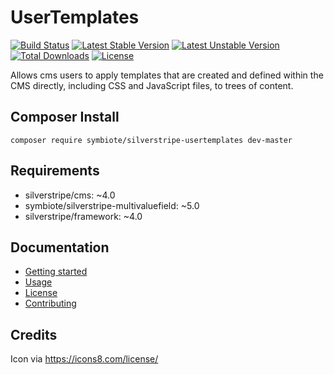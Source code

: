 # UserTemplates

[![Build Status](https://api.travis-ci.com/nyeholt/silverstripe-usertemplates.svg)](https://travis-ci.org/symbiote/silverstripe-usertemplates)
[![Latest Stable Version](https://poser.pugx.org/symbiote/silverstripe-usertemplates/version.svg)](https://github.com/symbiote/silverstripe-usertemplates/releases)
[![Latest Unstable Version](https://poser.pugx.org/symbiote/silverstripe-usertemplates/v/unstable.svg)](https://packagist.org/packages/symbiote/silverstripe-usertemplates)
[![Total Downloads](https://poser.pugx.org/symbiote/silverstripe-usertemplates/downloads.svg)](https://packagist.org/packages/symbiote/silverstripe-usertemplates)
[![License](https://poser.pugx.org/symbiote/silverstripe-usertemplates/license.svg)](https://github.com/symbiote/silverstripe-usertemplates/blob/master/LICENSE.md)

Allows cms users to apply templates that are created and defined within the
CMS directly, including CSS and JavaScript files, to trees of content. 

## Composer Install

```
composer require symbiote/silverstripe-usertemplates dev-master
```

## Requirements

* silverstripe/cms: ~4.0
* symbiote/silverstripe-multivaluefield: ~5.0
* silverstripe/framework: ~4.0

## Documentation

* [Getting started](docs/en/getting-started.md)
* [Usage](docs/en/usage.md)
* [License](LICENSE.md)
* [Contributing](CONTRIBUTING.md)

## Credits

Icon via https://icons8.com/license/
